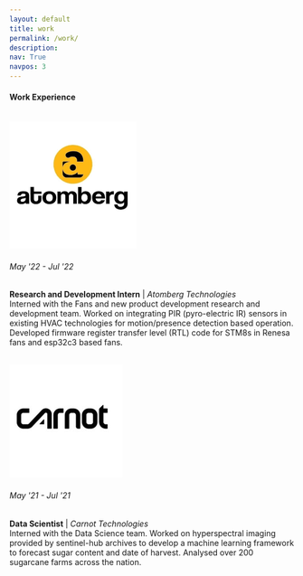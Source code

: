 ```yaml
---
layout: default
title: work
permalink: /work/
description: 
nav: True
navpos: 3
---
```


#### Work Experience
<br>
<div class="work">
  

  <div class="work-item vertical-center-text">
    <div class="work-bubble-with-date">
      <img src="/assets/img/work/atomberg.png" class="work-bubble" />
      <h6>May '22 - Jul '22</h6>
    </div>
    <p class="work-text">
      <strong>Research and Development Intern</strong> | <i>Atomberg Technologies</i> <br/>
      Interned with the Fans and new product development research and development team. Worked on integrating PIR (pyro-electric IR) sensors in existing HVAC technologies for motion/presence detection based operation. Developed firmware register transfer level (RTL) code for STM8s in Renesa fans and esp32c3 based fans.
    </p>
    <br>
  </div>

  <div class="work-item vertical-center-text">
    <div class="work-bubble-with-date">
      <img src="/assets/img/work/carnot.png" class="work-bubble" />
      <h6>May '21 - Jul '21</h6>
    </div>
    <p class="work-text">
      <strong>Data Scientist</strong> | <i>Carnot Technologies</i> <br/>
        Interned with the Data Science team. Worked on hyperspectral imaging provided by sentinel-hub archives to develop a machine learning framework to forecast sugar content and date of harvest. Analysed over 200 sugarcane farms across the nation.
    </p>
    <br>
  </div>

</div>